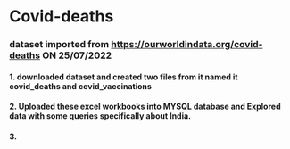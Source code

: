 # Covid-deaths

### dataset imported from https://ourworldindata.org/covid-deaths ON 25/07/2022

#### 1. downloaded dataset and created two files from it named it covid_deaths and covid_vaccinations
#### 2. Uploaded these excel workbooks into MYSQL database and Explored data with some queries specifically about India.
#### 3. 
